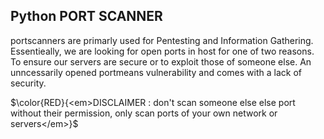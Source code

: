 ## Python PORT SCANNER

portscanners are primarly used for Pentesting and Information Gathering. Essentieally, we are looking for open ports in host for one of two reasons. To ensure our servers are secure or to exploit those of someone else. An unncessarily opened portmeans vulnerability and comes with a lack of security.

$\color{RED}{<em>DISCLAIMER : don't scan someone else else port without their permission, only scan ports of your own network or servers</em>}$